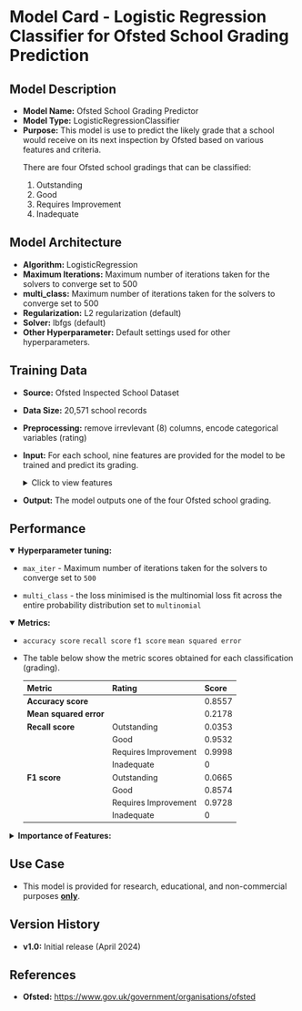 # Model Card - Logistic Regression Classifier for Ofsted School Grading Prediction


## Model Description

- **Model Name:** Ofsted School Grading Predictor
- **Model Type:** LogisticRegressionClassifier
- **Purpose:** This model is use to predict the likely grade that a school would receive on its next inspection by Ofsted based on various features and criteria. 
   <p>
		There are four Ofsted school gradings that can be classified:
    <ol type="1">
		<li>Outstanding</li>
		<li>Good</li>
		<li>Requires Improvement</li>
		<li>Inadequate</li>
    </ol>
   </p>

## Model Architecture

- **Algorithm:** LogisticRegression
- **Maximum Iterations:** Maximum number of iterations taken for the solvers to converge set to 500
- **multi_class:** Maximum number of iterations taken for the solvers to converge set to 500
- **Regularization:** L2 regularization (default)
- **Solver:** lbfgs (default)
- **Other Hyperparameter:** Default settings used for other hyperparameters.

## Training Data

- **Source:** Ofsted Inspected School Dataset
- **Data Size:** 20,571 school records
- **Preprocessing:** remove irrevlevant (8) columns, encode categorical variables (rating)
- **Input:** For each school, nine features are provided for the model to be trained and predict its grading.
   <details>
  <summary>Click to view features</summary>
    <p>
    <ol type="1">
    <li>Gender Type - girls, boys, mixed</li>
    <li>Religious Ethos - Church of England, Roman Catholic, Other religion and non-faith</li>
    <li>Percentage of Pupils who are Boys</li>
    <li>Percentage of Pupils who are Girls</li>
    <li>Percentage of Pupils who have Enhance Health Care plan</li>
    <li>Percentage of Pupils who have Special Education Needs</li>
    <li>Percentage of Pupils who receive Free School Meals</li>
    <li>Percentage of Pupils who first language is English</li>
    <li>Percentage of Pupils who first language is not English</li>
    </ol>
    </p>
   </details>

- **Output:** The model outputs one of the four Ofsted school grading.

## Performance

   <div>
   <details open>
  <summary><b>Hyperparameter tuning:</b></summary>

- `max_iter` - Maximum number of iterations taken for the solvers to converge set to `500`

- `multi_class` - the loss minimised is the multinomial loss fit across the entire probability distribution set to `multinomial`

   </details>
   </div>

   <details open>
  <summary><b>Metrics:</b></summary>

   <p>

   - `accuracy score` `recall score` `f1 score` `mean squared error`

   - The table below show the metric scores obtained for each classification (grading).

     <div>

       | Metric | Rating | Score |
       | --- | -- | --- |
       | **Accuracy score** | &nbsp; | 0.8557 |
       | **Mean squared error** | &nbsp; | 0.2178 |
       | **Recall score** | Outstanding | 0.0353 |
       | &nbsp; | Good | 0.9532 |
       | &nbsp; | Requires Improvement | 0.9998 |
       | &nbsp; | Inadequate | 0 |
       | **F1 score** | Outstanding | 0.0665 |
       | &nbsp; | Good | 0.8574 |
       | &nbsp; | Requires Improvement | 0.9728 |
       | &nbsp; | Inadequate | 0 |

     </div>

   </p>

   </details>

   <details>
  <summary><b>Importance of Features:</b></summary>

  <p>

   - The image below show the importance of each feature to the model, when making the predictions.
   <table>
    <tr>
      <td valign="top"> 
        <img style="width:325px" src="https://github.com/wrm65/Capstone-Project-2024/blob/main/images/logistic_regression_02.png">
      </td>
      <td valign="top"> 
        <img style="width:500px" src="https://github.com/wrm65/Capstone-Project-2024/blob/main/images/logistic_regression_03.png">
      </td>
     </tr>
   </table>
  </p>

   </details>

## Use Case

- This model is provided for research, educational, and non-commercial purposes <b><u>only</u></b>.

## Version History

- **v1.0:**  Initial release (April 2024)

## References

- **Ofsted:** https://www.gov.uk/government/organisations/ofsted

